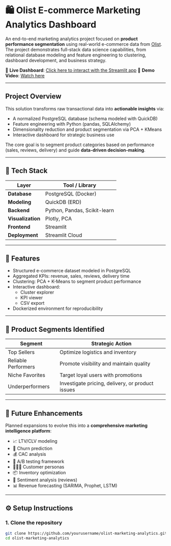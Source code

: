 # 🛍️ Olist E-commerce Marketing Analytics Dashboard

An end-to-end marketing analytics project focused on **product performance segmentation** using real-world e-commerce data from [Olist](https://www.kaggle.com/datasets/olistbr/brazilian-ecommerce). The project demonstrates full-stack data science capabilities, from relational database modeling and feature engineering to clustering, dashboard development, and business strategy.

🚀 **Live Dashboard**: [Click here to interact with the Streamlit app]([https://your-dashboard-link.streamlit.app](https://e-commerce-appuct-segmentation-appql-zwpmgsadjq5uqwmfszkbi8.streamlit.app/))  
🎥 **Demo Video**: [Watch here](https://your-video-link.com)

---

## Project Overview

This solution transforms raw transactional data into **actionable insights** via:
- A normalized PostgreSQL database (schema modeled with QuickDB)
- Feature engineering with Python (pandas, SQLAlchemy)
- Dimensionality reduction and product segmentation via PCA + KMeans
- Interactive dashboard for strategic business use

The core goal is to segment product categories based on performance (sales, reviews, delivery) and guide **data-driven decision-making**.

---

## 🧱 Tech Stack

| Layer                 | Tool / Library                       |
|----------------------|--------------------------------------|
| **Database**         | PostgreSQL (Docker)                  |
| **Modeling**         | QuickDB (ERD)                        |
| **Backend**          | Python, Pandas, Scikit-learn         |
| **Visualization**    | Plotly, PCA                          |
| **Frontend**         | Streamlit                            |
| **Deployment**       | Streamlit Cloud                      |

---

## 📌 Features

-  Structured e-commerce dataset modeled in PostgreSQL
-  Aggregated KPIs: revenue, sales, reviews, delivery time
-  Clustering: PCA + K-Means to segment product performance
- Interactive dashboard:
  - Cluster explorer
  - KPI viewer
  - CSV export
-  Dockerized environment for reproducibility

---

## 🧠 Product Segments Identified

| Segment            | Strategic Action                                 |
|--------------------|--------------------------------------------------|
| Top Sellers        | Optimize logistics and inventory                 |
| Reliable Performers| Promote visibility and maintain quality          |
| Niche Favorites    | Target loyal users with promotions               |
| Underperformers    | Investigate pricing, delivery, or product issues |

---

## 🔮 Future Enhancements

Planned expansions to evolve this into a **comprehensive marketing intelligence platform**:

- 📈 LTV/CLV modeling
- 🔄 Churn prediction
- 💰 CAC analysis
- 🧪 A/B testing framework
- 🧑‍🤝‍🧑 Customer personas
- 📦 Inventory optimization
- 🧾 Sentiment analysis (reviews)
- 📊 Revenue forecasting (SARIMA, Prophet, LSTM)

---

## ⚙️ Setup Instructions

### 1. Clone the repository

```bash
git clone https://github.com/yourusername/olist-marketing-analytics.git
cd olist-marketing-analytics
